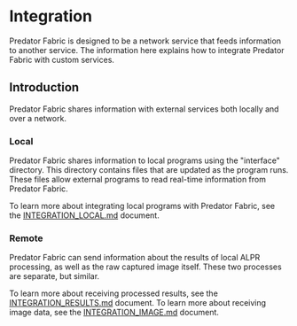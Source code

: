 # Integration

Predator Fabric is designed to be a network service that feeds information to another service. The information here explains how to integrate Predator Fabric with custom services.


## Introduction

Predator Fabric shares information with external services both locally and over a network.

### Local

Predator Fabric shares information to local programs using the "interface" directory. This directory contains files that are updated as the program runs. These files allow external programs to read real-time information from Predator Fabric.

To learn more about integrating local programs with Predator Fabric, see the [INTEGRATION_LOCAL.md](INTEGRATION_LOCAL.md) document.

### Remote

Predator Fabric can send information about the results of local ALPR processing, as well as the raw captured image itself. These two processes are separate, but similar.

To learn more about receiving processed results, see the [INTEGRATION_RESULTS.md](INTEGRATION_RESULTS.md) document.
To learn more about receiving image data, see the [INTEGRATION_IMAGE.md](INTEGRATION_IMAGE.md) document.
